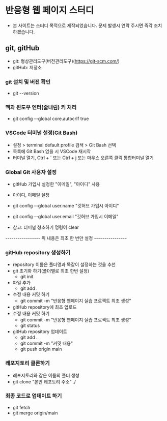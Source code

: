 # 반응형 웹 페이지 스터디

- 본 사이트는 스터디 목적으로 제작되었습니다. 문제 발생시 연락 주시면 즉각 조치하겠습니다.

## git, gitHub

- git: 형상관리도구(버전관리도구)(https://git-scm.com/)
- gitHub: 저장소

### git 설치 및 버전 확인

- git --version

### 맥과 윈도우 엔터(줄내림) 키 처리

- git config --global core.autocrlf true

### VSCode 터미널 설정(Git Bash)

- 설정 > terminal default profile 검색 > Git Bash 선택
- 목록에 Git Bash 없을 시 VSCode 재시작
- 터미널 열기, Ctrl + ` 또는 Ctrl + j 또는 마우스 오른쪽 클릭 통합터미널 열기

### Global Git 사용자 설정

- gitHub 가입시 설정한 "이메일", "아이디" 사용
- 아이디, 이메일 설정
- git config --global user.name "깃허브 가입시 아이디"
- git config --global user.email "깃허브 가입시 이메일"

- 참고: 터미널 청소하기 명령어 clear

----------------- 위 내용은 최초 한 번만 설정 ----------------

### gitHub repository 생성하기

- repository 이름은 폴더명과 똑같이 설정하는 것을 추천
- git 초기화 하기(폴더별로 최초 한번 설정)
  - git init
- 파일 추가
  - git add .
- 수정 내용 커밋 하기
  - git commit -m "반응형 웹페이지 실습 프로젝트 최초 생성"
- gitHub repository에 최초 업로드
- 수정 내용 커밋 하기
  - git commit -m "반응형 웹페이지 실습 프로젝트 최초 생성"
  - git status
- gitHub repository 업데이트
  - git add .
  - git commit -m "커밋 내용"
  - git push origin main

### 레포지토리 클론하기

- 레포지토리와 같은 이름의 폴더 생성
- git clone "본인 레포토리 주소" ./

### 최종 코드로 업데이트 하기

- git fetch
- git merge origin/main
